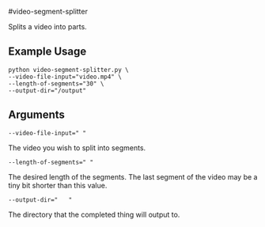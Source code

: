 #video-segment-splitter

Splits a video into parts.

## Example Usage
```
python video-segment-splitter.py \
--video-file-input="video.mp4" \
--length-of-segments="30" \
--output-dir="/output"
```

## Arguments

`--video-file-input=" "`

The video you wish to split into segments.

`--length-of-segments=" "`

The desired length of the segments. The last segment of the video may be a tiny bit shorter than this value.

`--output-dir="   "`

The directory that the completed thing will output to.
